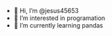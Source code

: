- 👋 Hi, I’m @jesus45653
- 👀 I’m interested in programation
- 🌱 I’m currently learning pandas



<!---
jesus45653/jesus45653 is a ✨ special ✨ repository because its `README.md` (this file) appears on your GitHub profile.
You can click the Preview link to take a look at your changes.
--->
